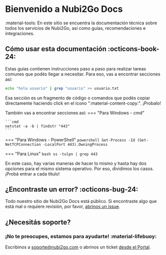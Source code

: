 # Bienvenido a Nubi2Go Docs

:material-tools: En este sitio se encuentra la documentación técnica sobre todos los servicios de Nubi2Go, así como guías, recomendaciones e integraciones.


## Cómo usar esta documentación   :octicons-book-24:

Estas guías contienen instrucciones paso a paso para realizar tareas comunes que podés llegar a necesitar. Para eso, vas a encontrar secciones así:

```sh
echo "hola usuario" | grep "usuario" >> usuario.txt
```

Esa sección es un fragmento de código o comandos que podés copiar directamente haciendo click en el ícono ":material-content-copy:". ¡Probalo!


También vas a encontrar secciones así:
=== "Para Windows - cmd"

	```cmd
	netstat -a -b | findstr "443"
	```

=== "Para Windows - PowerShell"
	```powershell
	Get-Process -Id (Get-NetTCPConnection -LocalPort 443).OwningProcess
	```

=== "Para Linux"
	```bash
	ss -tulpn | grep 443
	```

En este caso, hay varias maneras de hacer lo mismo y hasta hay dos opciones para el mismo sistema operativo. Por eso, dividimos los casos. ¡Probá entrar a cada título!



## ¿Encontraste un error?   :octicons-bug-24:

Todo nuestro sitio de Nubi2Go Docs está público. Si encontraste algo que está mal o requiere revisión, por favor, [abrinos un issue](https://github.com/Nubi2Go/docs.nubi2go/issues/new).



## ¿Necesitás soporte?

### ¡No te preocupes, estamos para ayudarte!   :material-lifebuoy:

Escribinos a [soporte@nubi2go.com](mailto:soporte@nubi2go.com) o abrinos un ticket [desde el Portal](https://portal.nubi2go.com/submitticket.php).

